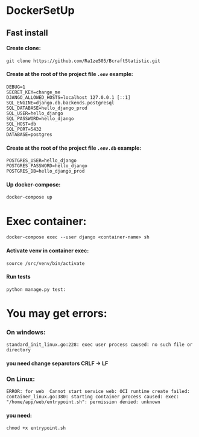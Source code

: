 # DockerSetUp
## Fast install
#### Create clone:
```
git clone https://github.com/Ra1ze505/BcraftStatistic.git
```

#### Create at the root of the project file `.env` example:

```
DEBUG=1
SECRET_KEY=change_me
DJANGO_ALLOWED_HOSTS=localhost 127.0.0.1 [::1]
SQL_ENGINE=django.db.backends.postgresql
SQL_DATABASE=hello_django_prod
SQL_USER=hello_django
SQL_PASSWORD=hello_django
SQL_HOST=db
SQL_PORT=5432
DATABASE=postgres
```

#### Create at the root of the project file `.env.db` example:

``` 
POSTGRES_USER=hello_django
POSTGRES_PASSWORD=hello_django
POSTGRES_DB=hello_django_prod
```

#### Up docker-compose:

```
docker-compose up
```

# Exec container:

```
docker-compose exec --user django <container-name> sh
```
#### Activate venv in container exec:

```
source /src/venv/bin/activate
```

#### Run tests

```
python manage.py test:
```

# You may get errors:
### On windows:
```
standard_init_linux.go:228: exec user process caused: no such file or directory
```
#### you need change separotors CRLF -> LF

### On Linux:
```
ERROR: for web  Cannot start service web: OCI runtime create failed: container_linux.go:380: starting container process caused: exec: "/home/app/web/entrypoint.sh": permission denied: unknown
```
#### you need:
```
chmod +x entrypoint.sh 
```
